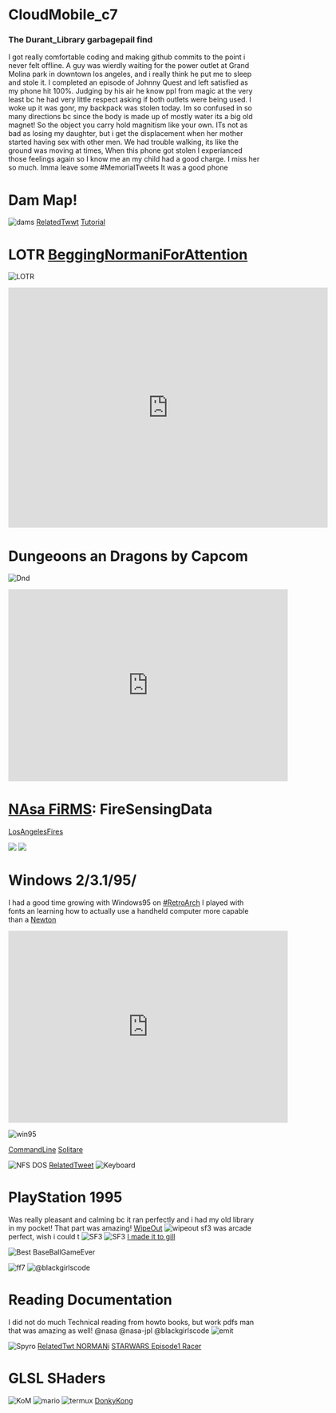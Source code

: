 # CloudMobile_c7
### The Durant_Library garbagepail find
I got really comfortable coding and making github commits to the point i never felt offline. A guy was wierdly waiting for the power outlet at Grand Molina park in downtown los angeles, and i really think he put me to sleep and stole it. I completed an episode of Johnny Quest and left satisfied as my phone hit 100%. Judging by his air he know ppl from magic at the very least bc he had very little respect asking if both outlets were being used. I woke up it was gonr, my backpack was stolen today. Im so confused in so many directions bc since the body is made up of mostly water its a big old magnet! So the object you carry hold magnitism like your own. ITs not as bad as losing my daughter, but i get the displacement when her mother started having sex with other men. We had trouble walking, its like the ground was moving at times, When this phone got stolen I experianced those feelings again so I know me an my child had a good charge. I miss her so much. Imma leave some #MemorialTweets It was a good phone 


# Dam Map!
![dams](https://pbs.twimg.com/media/GkgxSfGXoAAYrvH?format=jpg&name=medium)
[RelatedTwwt](https://x.com/RicoThaka/status/1893818593155899603) [Tutorial](https://x.com/RicoThaka/status/1893815046280483296)

# LOTR [BeggingNormaniForAttention](https://x.com/RicoThaka/status/1890687645832880283)
![LOTR](https://pbs.twimg.com/media/Gj0SBm6XAAAV3b8?format=jpg&name=medium)
<iframe src="https://archive.org/embed/full-vhs-the-lord-of-the-rings-1978-thorn-emi-video-1981-vhs" width="640" height="480" frameborder="0" webkitallowfullscreen="true" mozallowfullscreen="true" allowfullscreen></iframe>

# Dungeoons an Dragons by Capcom
![Dnd](https://pbs.twimg.com/media/Gj0SBm7XEAACJ38?format=png&name=medium)
<iframe src="https://archive.org/embed/arcade_ddtod" width="560" height="384" frameborder="0" webkitallowfullscreen="true" mozallowfullscreen="true" allowfullscreen></iframe>


# [NAsa FiRMS](https://firms.modaps.eosdis.nasa.gov/map/#d:24hrs;@-113.6,21.3,4.6z): FireSensingData
[LosAngelesFires](https://nasawatch.com/fire-updates/jpl-fire-update-2/)
<div class="tupperware">
<img src="https://pbs.twimg.com/media/Gjg6caTW8AAM4BL?format=jpg&name=medium" />
<img src="https://pbs.twimg.com/media/Gjg6cakWcAA-eGh?format=jpg&name=medium" />
</div>

# Windows 2/3.1/95/ 
I had a good time growing with Windows95 on [#RetroArch](https://docs.libretro.com/) I played with fonts an learning how to actually use a handheld computer more capable than a [Newton](https://arstechnica.com/gadgets/2022/06/remembering-apples-newton-30-years-on/)

<iframe src="https://archive.org/embed/win95_in_dosbox" width="560" height="384" frameborder="0" webkitallowfullscreen="true" mozallowfullscreen="true" allowfullscreen></iframe>

![win95](https://pbs.twimg.com/media/GjUa2L-XEAE_lrB?format=jpg&name=medium)


[CommandLine](https://x.com/RicoThaka/status/1888467564734427417) [Solitare](https://x.com/RicoThaka/status/1889367293735698686)

![NFS DOS](https://pbs.twimg.com/media/GjI0n4FbEAAS9G7?format=jpg&name=medium)
[RelatedTweet](https://x.com/RicoThaka/status/1887629299274162266)
![Keyboard](https://pbs.twimg.com/media/GjI0n3lbIAI4-tS?format=jpg&name=medium)

# PlayStation 1995
Was really pleasant and calming bc it ran perfectly and i had my old library in my pocket! That part was amazing!
[WipeOut](https://x.com/RicoThaka/status/1889368173721559532)
![wipeout](https://pbs.twimg.com/media/GjiBUHpbkAA8xFe?format=jpg&name=medium)
sf3 was arcade perfect, wish i could t
![SF3](https://pbs.twimg.com/media/GjoO78_bIAEuLrf?format=jpg&name=medium)
![SF3](https://pbs.twimg.com/media/GjoOlvDaAAAlrZ9?format=jpg&name=medium)
[I made it to gill](https://x.com/RicoThaka/status/1895906194914754914)

![Best BaseBallGameEver](https://pbs.twimg.com/media/GlY5CatbwAME9ww?format=jpg&name=medium)

![ff7](https://pbs.twimg.com/media/GlfGFeDXYAAGx_w?format=jpg&name=medium)
![@blackgirlscode](https://pbs.twimg.com/media/GlfGFeIWcAACRVM?format=jpg&name=medium)

# Reading Documentation
I did not do much Technical reading from howto books, but work pdfs man that was amazing as well! @nasa @nasa-jpl @blackgirlscode 
![emit](https://pbs.twimg.com/media/GjrzfihXoAAvbFF?format=jpg&name=medium)

![Spyro](https://pbs.twimg.com/media/Gjv9CFUWwAAMMC3?format=jpg&name=medium)
[RelatedTwt NORMANi](https://x.com/RicoThaka/status/1890382692534960378) [STARWARS Episode1 Racer](https://x.com/RicoThaka/status/1895970633714164133)

# GLSL SHaders
![KoM](https://pbs.twimg.com/media/GkWBUDuXYAAQuPB?format=png&name=medium)
![mario](https://pbs.twimg.com/media/GkWBUD7WgAAwvGz?format=png&name=medium)
![termux](https://pbs.twimg.com/media/GkWBzuPaoAALlWS?format=jpg&name=medium)
[DonkyKong](https://x.com/RicoThaka/status/1893187582269264309)
